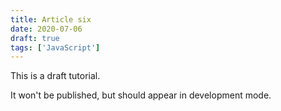 ```yaml
---
title: Article six
date: 2020-07-06
draft: true
tags: ['JavaScript']
---
```


This is a draft tutorial.

It won't be published, but should appear in development mode.
